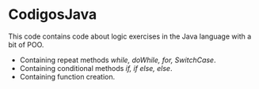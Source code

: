 # CodigosJava
This code contains code about logic exercises in the Java language with a bit of POO.
- Containing repeat methods *while, doWhile, for, SwitchCase*.
- Containing conditional methods *if, if else, else*.
- Containing function creation. 
